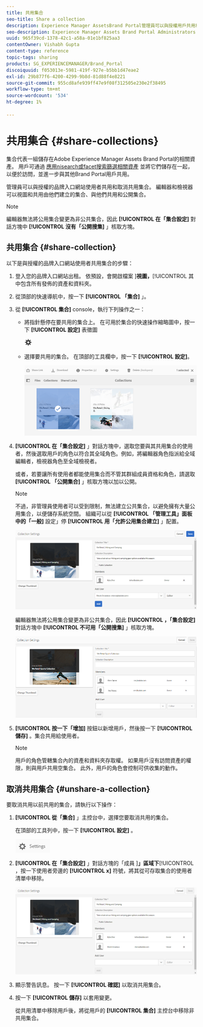 ```yaml
---
title: 共用集合
seo-title: Share a collection
description: Experience Manager AssetsBrand Portal管理員可以與授權用戶共用和取消共用集合或智慧集合。 編輯者只可以視圖並共用由他們建立的集合、與他們共用和公開集合。
seo-description: Experience Manager Assets Brand Portal Administrators can share and unshare a collection or a smart collection with authorized users. Editors can view and share only the collections created by them, shared with them, and public collections.
uuid: 965f39cd-1378-42c1-a58a-01e1bf825aa3
contentOwner: Vishabh Gupta
content-type: reference
topic-tags: sharing
products: SG_EXPERIENCEMANAGER/Brand_Portal
discoiquuid: f053013e-5981-419f-927e-b5bb1d47eae2
exl-id: 29b877f6-4200-4299-9b8d-81d88f4e8221
source-git-commit: 955cd8afe939ff47e9f08f312505e230e2f38495
workflow-type: tm+mt
source-wordcount: '534'
ht-degree: 1%

---
```


# 共用集合 {#share-collections}

集合代表一組儲存在Adobe Experience Manager Assets Brand Portal的相關資產。 用戶可通過 [應用nisearch或facet搜索篩選相關資產](brand-portal-searching.md) 並將它們儲存在一起，以便於訪問，並進一步與其他Brand Portal用戶共用。

管理員可以與授權的品牌入口網站使用者共用和取消共用集合。 編輯器和檢視器可以視圖和共用由他們建立的集合、與他們共用和公開集合。

>[!NOTE]
>
>編輯器無法將公用集合變更為非公共集合，因此 **[!UICONTROL 在「集合設定]** 對話方塊中 **[!UICONTROL 沒有「公開搜集]** 」核取方塊。

## 共用集合 {#share-collection}

以下是與授權的品牌入口網站使用者共用集合的步驟：

1. 登入您的品牌入口網站出租。 依預設，會開啟檔案 ]**視圖，**[!UICONTROL  其中包含所有發佈的資產和資料夾。

1. 從頂部的快速導航中，按一下 **[!UICONTROL 「集合]** 」。

1. 從 **[!UICONTROL 集合]** console，執行下列操作之一：

   * 將指針懸停在要共用的集合上。 在可用於集合的快速操作縮略圖中，按一下 **[!UICONTROL 設定]** 表徵圖

      ![](assets/settings-icon.png)

   * 選擇要共用的集合。 在頂部的工具欄中，按一下 **[!UICONTROL 設定]**。

      ![](assets/collection-console.png)

1. **[!UICONTROL 在「集合設定]** 」對話方塊中，選取您要與其共用集合的使用者，然後選取用戶的角色以符合其全域角色。例如，將編輯器角色指派給全域編輯者，檢視器角色至全域檢視者。

   或者，若要讓所有使用者都能使用集合而不管其群組成員資格和角色，請選取 **[!UICONTROL 「公開集合]** 」核取方塊以加以公開。

   >[!NOTE]
   >
   >不過，非管理員使用者可以受到限制，無法建立公共集合，以避免擁有大量公用集合，以便儲存系統空間。 組織可以從 **[!UICONTROL 「管理工具」面板中的「一般]** 設定」停 **[!UICONTROL 用「允許公用集合建立]** 」配置。

   ![](assets/collection_sharingadduser.png)

   編輯器無法將公用集合變更為非公共集合，因此 **[!UICONTROL ，「集合設定]** 對話方塊中 **[!UICONTROL 不可用「公開搜集]** 」核取方塊。

   ![](assets/collection-setting-editor.png)

1. **[!UICONTROL 按一下「增加]** 按鈕以新增用戶，然後按一下 **[!UICONTROL 儲存]** 。集合共用給使用者。

   >[!NOTE]
   >
   >用戶的角色管轄集合內的資產和資料夾存取權。 如果用戶沒有訪問資產的權限，則與用戶共用空集合。 此外，用戶的角色會控制可供收集的動作。

## 取消共用集合 {#unshare-a-collection}

要取消共用以前共用的集合，請執行以下操作：

1. **[!UICONTROL 從「集合]** 」主控台中，選擇您要取消共用的集合。

   在頂部的工具列中，按一下 **[!UICONTROL 設定]** 。

   ![](assets/collection_settings.png)

1. **[!UICONTROL 在「集合設定]** 」對話方塊的「成員 ]**」區域下**[!UICONTROL  ，按一下使用者旁邊的 **[!UICONTROL x]** 符號，將其從可存取集合的使用者清單中移除。

   ![](assets/unshare_collection.png)

1. 顯示警告訊息。 按一下 **[!UICONTROL 確認]** 以取消共用集合。

1. 按一下 **[!UICONTROL 儲存]** 以套用變更。

   從共用清單中移除用戶後，將從用戶的 **[!UICONTROL 集合]** 主控台中移除非共用集合。

<!--
1. Click the overlay icon on the left, and choose **[!UICONTROL Navigation]**.

   ![](assets/contenttree-1.png)

1. From the siderail on the left, click **[!UICONTROL Collections]**.

   ![](assets/access_collections.png)

1. From the **[!UICONTROL Collections]** console, do one of the following:

    * Hover the pointer over the collection you want to share. From the quick action thumbnails available for the collection, click the **[!UICONTROL Settings]** icon.

   ![](assets/settings_thumbnail.png)

    * Select the collection you want to share. From the toolbar at the top, click **[!UICONTROL Settings]**.
    
   ![](assets/collection-sharing.png)

1. In the [!UICONTROL Collection Settings] dialog box, select the users or groups with whom you want to share the collection and select the role for a user or a group to match their global role. For example, assign the Editor role to a global editor, the Viewer role to a global viewer.

   Alternatively, to make the collection available to all users irrespective of their group membership and role, make it public by selecting the **[!UICONTROL Public Collection]** check-box.

   >[!NOTE]
   >
   >However, non-admin users can be restricted from creating public collections, to avoid having numerous public collections so that system space can be saved. Organizations can disable the **[!UICONTROL Allow public collections creation]** configuration from [!UICONTROL General] settings available in admin tools panel.

   ![](assets/collection_sharingadduser.png)

   Editors cannot change a public collection to a non-public collection and, therefore, do not have **[!UICONTROL Public Collection]** check-box available in **[!UICONTROL Collection Settings]** dialog.

   ![](assets/collection-setting-editor.png)

1. Select **[!UICONTROL Add]**, and then **[!UICONTROL Save]**. The collection is shared with the chosen users.

   >[!NOTE]
   >
   >A user's role governs access to the assets and folders inside a collection. If a user does not have access to assets, an empty collection is shared with the user. Also, a user's role governs the actions available for collections.

## Unshare a collection {#unshare-a-collection}

To unshare a previously shared collection, do the following:

1. From the **[!UICONTROL Collections]** console, select the collection you want to unshare.

   In the toolbar, click **[!UICONTROL Settings]**.

   ![](assets/collection_settings.png)

1. On the **[!UICONTROL Collection Settings]** dialog box, under **[!UICONTROL Members]**, click the **[!UICONTROL x]** symbol next to users or groups to remove them from the list of users you shared the collection with.

   ![](assets/unshare_collection.png)

1. In the warning message box, click **[!UICONTROL Confirm]** to confirm unshare.

   Click **[!UICONTROL Save]**.

1. Log in to Brand Portal with the credentials of the user you removed from the shared list. The collection is removed from the **[!UICONTROL Collections]** console.
-->
